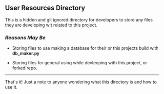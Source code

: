## User Resources Directory

This is a hidden and git ignored directory for developers to store
any files they are developing wit related to this project.

### *Reasons May Be*
- Storing files to use making a database for their or this projects 
  build with __db_maker.py__
  
- Storing files for general using while devleoping with this project, or forked repo.

_______

That's it! Just a note to anyone wondering what this directory is and how
to use it.
